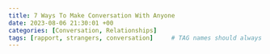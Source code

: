 ```yaml
---
title: 7 Ways To Make Conversation With Anyone
date: 2023-08-06 21:30:01 +00
categories: [Conversation, Relationships]
tags: [rapport, strangers, conversation]     # TAG names should always be lowercase
---
```


